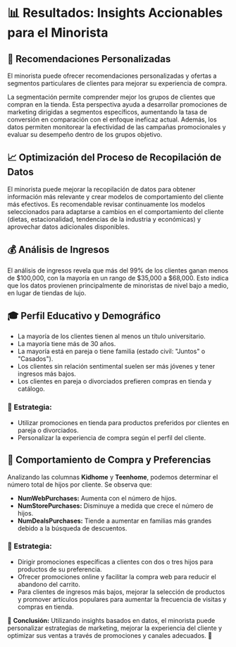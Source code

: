 # 📊 Resultados: Insights Accionables para el Minorista

## 🎯 Recomendaciones Personalizadas
El minorista puede ofrecer recomendaciones personalizadas y ofertas a segmentos particulares de clientes para mejorar su experiencia de compra.

La segmentación permite comprender mejor los grupos de clientes que compran en la tienda. Esta perspectiva ayuda a desarrollar promociones de marketing dirigidas a segmentos específicos, aumentando la tasa de conversión en comparación con el enfoque ineficaz actual. Además, los datos permiten monitorear la efectividad de las campañas promocionales y evaluar su desempeño dentro de los grupos objetivo.

## 📈 Optimización del Proceso de Recopilación de Datos
El minorista puede mejorar la recopilación de datos para obtener información más relevante y crear modelos de comportamiento del cliente más efectivos. Es recomendable revisar continuamente los modelos seleccionados para adaptarse a cambios en el comportamiento del cliente (dietas, estacionalidad, tendencias de la industria y económicas) y aprovechar datos adicionales disponibles.

## 💰 Análisis de Ingresos
El análisis de ingresos revela que más del 99% de los clientes ganan menos de $100,000, con la mayoría en un rango de $35,000 a $68,000. Esto indica que los datos provienen principalmente de minoristas de nivel bajo a medio, en lugar de tiendas de lujo.

## 🎓 Perfil Educativo y Demográfico
- La mayoría de los clientes tienen al menos un título universitario.
- La mayoría tiene más de 30 años.
- La mayoría está en pareja o tiene familia (estado civil: "Juntos" o "Casados").
- Los clientes sin relación sentimental suelen ser más jóvenes y tener ingresos más bajos.
- Los clientes en pareja o divorciados prefieren compras en tienda y catálogo.

### 🔹 Estrategia:
- Utilizar promociones en tienda para productos preferidos por clientes en pareja o divorciados.
- Personalizar la experiencia de compra según el perfil del cliente.

## 🛒 Comportamiento de Compra y Preferencias
Analizando las columnas **Kidhome** y **Teenhome**, podemos determinar el número total de hijos por cliente. Se observa que:

- **NumWebPurchases:** Aumenta con el número de hijos.
- **NumStorePurchases:** Disminuye a medida que crece el número de hijos.
- **NumDealsPurchases:** Tiende a aumentar en familias más grandes debido a la búsqueda de descuentos.

### 🔹 Estrategia:
- Dirigir promociones específicas a clientes con dos o tres hijos para productos de su preferencia.
- Ofrecer promociones online y facilitar la compra web para reducir el abandono del carrito.
- Para clientes de ingresos más bajos, mejorar la selección de productos y promover artículos populares para aumentar la frecuencia de visitas y compras en tienda.

📌 **Conclusión:** Utilizando insights basados en datos, el minorista puede personalizar estrategias de marketing, mejorar la experiencia del cliente y optimizar sus ventas a través de promociones y canales adecuados. 🚀

